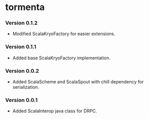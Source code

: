 # tormenta #

### Version 0.1.2 ###

* Modified ScalaKryoFactory for easier extensions.

### Version 0.1.1 ###

* Added base ScalaKryoFactory implementation.

### Version 0.0.2 ###

* Added ScalaScheme and ScalaSpout with chill dependency for serialization.

### Version 0.0.1 ###

* Added ScalaInterop java class for DRPC.
